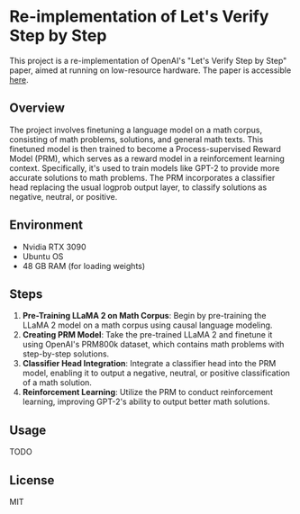 # Re-implementation of Let's Verify Step by Step

This project is a re-implementation of OpenAI's "Let's Verify Step by Step" paper, aimed at running on low-resource hardware. The paper is accessible [here](https://arxiv.org/pdf/2305.20050.pdf).

## Overview

The project involves finetuning a language model on a math corpus, consisting of math problems, solutions, and general math texts. This finetuned model is then trained to become a Process-supervised Reward Model (PRM), which serves as a reward model in a reinforcement learning context. Specifically, it's used to train models like GPT-2 to provide more accurate solutions to math problems. The PRM incorporates a classifier head replacing the usual logprob output layer, to classify solutions as negative, neutral, or positive.

## Environment

- Nvidia RTX 3090
- Ubuntu OS
- 48 GB RAM (for loading weights)

## Steps

1. **Pre-Training LLaMA 2 on Math Corpus**: Begin by pre-training the LLaMA 2 model on a math corpus using causal language modeling.
2. **Creating PRM Model**: Take the pre-trained LLaMA 2 and finetune it using OpenAI's PRM800k dataset, which contains math problems with step-by-step solutions.
3. **Classifier Head Integration**: Integrate a classifier head into the PRM model, enabling it to output a negative, neutral, or positive classification of a math solution.
4. **Reinforcement Learning**: Utilize the PRM to conduct reinforcement learning, improving GPT-2's ability to output better math solutions.

## Usage
TODO

## License

MIT

